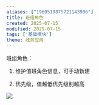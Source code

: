 ```yaml
---
aliases: ["1969519875721143906"]
title: 班组角色
created: 2025-07-15
modified: 2025-07-15
tags: ['基础模块']
theme: 政务应用
---
```


班组角色：

1.  维护值班角色信息，可手动新建

2.  优先级，值越低优先级别越高

![](058d66f2e304da897db6977780742925.jpg)